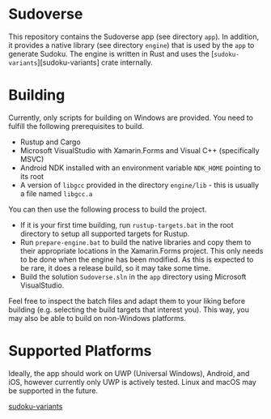 # Sudoverse

This repository contains the Sudoverse app (see directory `app`). In addition,
it provides a native library (see directory `engine`) that is used by the `app`
to generate Sudoku. The engine is written in Rust and uses the
[`sudoku-variants`][sudoku-variants] crate internally.

# Building

Currently, only scripts for building on Windows are provided. You need to
fulfill the following prerequisites to build.

* Rustup and Cargo
* Microsoft VisualStudio with Xamarin.Forms and Visual C++ (specifically MSVC)
* Android NDK installed with an environment variable `NDK_HOME` pointing to its
root
* A version of `libgcc` provided in the directory `engine/lib` - this is
usually a file named `libgcc.a`

You can then use the following process to build the project.

* If it is your first time building, run `rustup-targets.bat` in the root
directory to setup all supported targets for Rustup.
* Run `prepare-engine.bat` to build the native libraries and copy them to their
appropriate locations in the Xamarin.Forms project. This only needs to be done
when the engine has been modified. As this is expected to be rare, it does a
release build, so it may take some time.
* Build the solution `Sudoverse.sln` in the `app` directory using Microsoft
VisualStudio.

Feel free to inspect the batch files and adapt them to your liking before
building (e.g. selecting the build targets that interest you). This way, you
may also be able to build on non-Windows platforms.

# Supported Platforms

Ideally, the app should work on UWP (Universal Windows), Android, and iOS,
however currently only UWP is actively tested. Linux and macOS may be supported
in the future.

[sudoku-variants](https://crates.io/crates/sudoku-variants)
